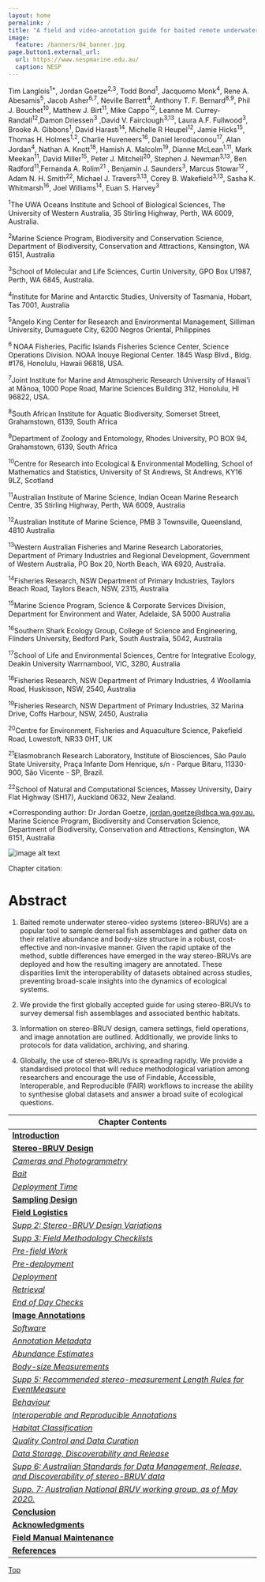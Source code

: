 ```yaml
---
layout: home
permalink: /
title: "A field and video-annotation guide for baited remote underwater stereo-video surveys of demersal fish assemblages"
image:
  feature: /banners/04_banner.jpg
page.button1.external_url:
  url: https://www.nespmarine.edu.au/
  caption: NESP
---
```


Tim Langlois<sup>1*</sup>, Jordan Goetze<sup>2,3</sup>, Todd Bond<sup>1</sup>, Jacquomo Monk<sup>4</sup>, Rene A. Abesamis<sup>5</sup>, Jacob Asher<sup>6,7</sup>, Neville Barrett<sup>4</sup>, Anthony T. F. Bernard<sup>8,9</sup>, Phil J. Bouchet<sup>10</sup>, Matthew J. Birt<sup>11</sup>, Mike Cappo<sup>12</sup>, Leanne M. Currey-Randall<sup>12</sup>,Damon Driessen<sup>3</sup> ,David V. Fairclough<sup>3,13</sup>, Laura A.F. Fullwood<sup>3</sup>,<sup>  </sup>Brooke A. Gibbons<sup>1</sup>, David Harasti<sup>14</sup>, Michelle R Heupel<sup>12</sup>, Jamie Hicks<sup>15</sup>, Thomas H. Holmes<sup>1,2</sup>, Charlie Huveneers<sup>16</sup>, Daniel Ierodiaconou<sup>17</sup>, Alan Jordan<sup>4</sup>, Nathan A. Knott<sup>18</sup>, Hamish A. Malcolm<sup>19</sup>, Dianne McLean<sup>1,11</sup>, Mark Meekan<sup>11</sup>, David Miller<sup>15</sup>, Peter J. Mitchell<sup>20</sup>, Stephen J. Newman<sup>3,13</sup>, Ben Radford<sup>11</sup>,Fernanda A. Rolim<sup>21</sup> , Benjamin J. Saunders<sup>3</sup>, Marcus Stowar<sup>12 </sup>, Adam N. H. Smith<sup>22</sup>, Michael J. Travers<sup>3,13</sup>, Corey B. Wakefield<sup>3,13</sup>, Sasha K. Whitmarsh<sup>16</sup>, Joel Williams<sup>14</sup>, Euan S. Harvey<sup>3</sup>

<sup>1</sup>The UWA Oceans Institute and School of Biological Sciences, The University of Western Australia, 35 Stirling Highway, Perth, WA 6009, Australia.

<sup>2</sup>Marine Science Program, Biodiversity and Conservation Science, Department of Biodiversity, Conservation and Attractions, Kensington, WA 6151, Australia

<sup>3</sup>School of Molecular and Life Sciences, Curtin University, GPO Box U1987, Perth, WA 6845, Australia.

<sup>4</sup>Institute for Marine and Antarctic Studies, University of Tasmania, Hobart, Tas 7001, Australia

<sup>5</sup>Angelo King Center for Research and Environmental Management, Silliman University, Dumaguete City, 6200 Negros Oriental, Philippines

<sup>6 </sup>NOAA Fisheries, Pacific Islands Fisheries Science Center, Science Operations Division. NOAA Inouye Regional Center. 1845 Wasp Blvd., Bldg. #176, Honolulu, Hawaii 96818, USA. 

<sup>7</sup>Joint Institute for Marine and Atmospheric Research University of Hawai’i at Mānoa, 1000 Pope Road, Marine Sciences Building 312, Honolulu, HI 96822, USA.

<sup>8</sup>South African Institute for Aquatic Biodiversity, Somerset Street, Grahamstown, 6139, South Africa

<sup>9</sup>Department of Zoology and Entomology, Rhodes University, PO BOX 94, Grahamstown, 6139, South Africa

<sup>10</sup>Centre for Research into Ecological & Environmental Modelling, School of Mathematics and Statistics, University of St Andrews, St Andrews, KY16 9LZ, Scotland

<sup>11</sup>Australian Institute of Marine Science, Indian Ocean Marine Research Centre, 35 Stirling Highway, Perth, WA 6009, Australia

<sup>12</sup>Australian Institute of Marine Science, PMB 3 Townsville, Queensland, 4810 Australia

<sup>13</sup>Western Australian Fisheries and Marine Research Laboratories, Department of Primary Industries and Regional Development, Government of Western Australia, PO Box 20, North Beach, WA 6920, Australia.

<sup>14</sup>Fisheries Research, NSW Department of Primary Industries, Taylors Beach Road, Taylors Beach, NSW, 2315, Australia

<sup>15</sup>Marine Science Program, Science & Corporate Services Division, Department for Environment and Water, Adelaide, SA 5000 Australia

<sup>16</sup>Southern Shark Ecology Group, College of Science and Engineering, Flinders University, Bedford Park, South Australia, 5042, Australia

<sup>17</sup>School of Life and Environmental Sciences, Centre for Integrative Ecology, Deakin University Warrnambool, VIC, 3280, Australia 

<sup>18</sup>Fisheries Research, NSW Department of Primary Industries, 4 Woollamia Road, Huskisson, NSW, 2540, Australia

<sup>19</sup>Fisheries Research, NSW Department of Primary Industries, 32 Marina Drive, Coffs Harbour, NSW, 2450, Australia

<sup>20</sup>Centre for Environment, Fisheries and Aquaculture Science, Pakefield Road, Lowestoft, NR33 0HT, UK

<sup>21</sup>Elasmobranch Research Laboratory, Institute of Biosciences, São Paulo State University, Praça Infante Dom Henrique, s/n - Parque Bitaru, 11330-900, São Vicente - SP, Brazil.

<sup>22</sup>School of Natural and Computational Sciences, Massey University, Dairy Flat Highway (SH17), Auckland 0632, New Zealand.

*Corresponding author: Dr Jordan Goetze, jordan.goetze@dbca.wa.gov.au, Marine Science Program, Biodiversity and Conservation Science, Department of Biodiversity, Conservation and Attractions, Kensington, WA 6151, Australia

![image alt text](/images/figures/image_5.0.png)

Chapter citation:


# Abstract

1. Baited remote underwater stereo-video systems (stereo-BRUVs) are a popular tool to  sample demersal fish assemblages and gather data on their relative abundance and body-size structure in a robust, cost-effective and non-invasive manner. Given the rapid uptake of the method, subtle differences have emerged in the way stereo-BRUVs are deployed and how the resulting imagery are annotated. These disparities limit the interoperability of datasets obtained across studies, preventing broad-scale insights into the dynamics of ecological systems.

2. We provide the first globally accepted guide for using stereo-BRUVs to survey demersal fish assemblages and associated benthic habitats.

3. Information on stereo-BRUV design, camera settings, field operations, and image annotation are outlined. Additionally, we provide links to protocols for data validation, archiving, and sharing.

4. Globally, the use of stereo-BRUVs is spreading rapidly. We provide a standardised protocol that will reduce methodological variation among researchers and encourage the use of Findable, Accessible, Interoperable, and Reproducible (FAIR) workflows to increase the ability to synthesise global datasets and answer a broad suite of ecological questions.


| Chapter Contents                                                                                                                                   |
|----------------------------------------------------------------------------------------------------------------------------------------------------|
|  **[Introduction](https://benthic-bruvs-field-manual.github.io/introduction)**                                                                     | 
|  **[Stereo-BRUV Design](https://benthic-bruvs-field-manual.github.io/stereo-BRUV-design)**                                                         |
|       _[Cameras and Photogrammetry](https://benthic-bruvs-field-manual.github.io/stereo-BRUV-design#cameras-and-photogrammetry)_                   |
|       _[Bait](https://benthic-bruvs-field-manual.github.io/stereo-BRUV-design#bait)_                                                               |
|       _[Deployment Time](https://benthic-bruvs-field-manual.github.io/stereo-BRUV-design#deployment-time)_                                         |
|  **[Sampling Design](https://benthic-bruvs-field-manual.github.io/sampling-design)**                                                               |
|  **[Field Logistics](https://benthic-bruvs-field-manual.github.io/field-logistics)**                                                               |   
|       _[Supp 2: Stereo-BRUV Design Variations](https://benthic-bruvs-field-manual.github.io/field-logistics#supp-2-stereo-bruv-design-variations)_ |
|       _[Supp 3: Field Methodology Checklists](https://benthic-bruvs-field-manual.github.io/field-logistics#supp-3-field-methodology-checklists)_   |
|       _[Pre-field Work](https://benthic-bruvs-field-manual.github.io/field-logistics#pre-field-work)_                                              |
|       _[Pre-deployment](https://benthic-bruvs-field-manual.github.io/field-logistics#pre-deployment)_                                              |
|       _[Deployment](https://benthic-bruvs-field-manual.github.io/field-logistics#deployment)_                                                      |
|       _[Retrieval](https://benthic-bruvs-field-manual.github.io/field-logistics#retrieval)_                                                        |
|       _[End of Day Checks](https://benthic-bruvs-field-manual.github.io/field-logistics#end-of-day-checks)_                                        |           
|  **[Image Annotations](https://benthic-bruvs-field-manual.github.io/image-annotations)**                                                           |
|       _[Software](https://benthic-bruvs-field-manual.github.io/image-annotations#software)_                                                        |
|       _[Annotation Metadata](https://benthic-bruvs-field-manual.github.io/image-annotations#annotation-metadata)_                                  |
|       _[Abundance Estimates](https://benthic-bruvs-field-manual.github.io/image-annotations#abundance-estimates)_                                  |
|       _[Body-size Measurements](https://benthic-bruvs-field-manual.github.io/image-annotations#body-size-measurements)_                            |
|       _[Supp 5: Recommended stereo-measurement Length Rules for EventMeasure](https://benthic-bruvs-field-manual.github.io/image-annotations#supp-5-recommended-stereo-measurement-length-rules-for-eventmeasure)_ |
|       _[Behaviour](https://benthic-bruvs-field-manual.github.io/image-annotations#behaviour)_                                                      |
|       _[Interoperable and Reproducible Annotations](https://benthic-bruvs-field-manual.github.io/image-annotations#interoperable-and-reproducible-annotations)_ |
|       _[Habitat Classification](https://benthic-bruvs-field-manual.github.io/image-annotations#habitat-classification)_                            |
|       _[Quality Control and Data Curation](https://benthic-bruvs-field-manual.github.io/image-annotations#quality-control-and-data-curation)_      |
|       _[Data Storage, Discoverability and Release](https://benthic-bruvs-field-manual.github.io/image-annotations#data-storage-discoverability-and-release)_ |
|       _[Supp 6: Australian Standards for Data Management, Release, and Discoverability of stereo-BRUV data](https://benthic-bruvs-field-manual.github.io/image-annotations#supp-6-australian-standards-for-data-management-release-and-discoverability-of-stereo-bruv-data)_ |
|       _[Supp. 7: Australian National BRUV working group, as of May 2020.](https://benthic-bruvs-field-manual.github.io/image-annotations#supp-7-australian-national-bruv-working-group-as-of-may-2020)_ |
|  **[Conclusion](https://benthic-bruvs-field-manual.github.io/conclusion)**                                                                         |
|  **[Acknowledgments](https://benthic-bruvs-field-manual.github.io/acknowledgments)**                                                               |
|  **[Field Manual Maintenance](https://benthic-bruvs-field-manual.github.io/field-manual-maintenance)**                                             |  
|  **[References](https://benthic-bruvs-field-manual.github.io/references)**                                                                         |                  

<a href="#" class="scrollUpButton">Top</a>